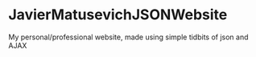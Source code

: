 JavierMatusevichJSONWebsite
===========================

My personal/professional website, made using simple tidbits of json and AJAX